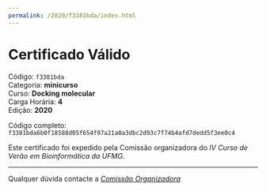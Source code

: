 ```yaml
---
permalink: /2020/f3381bda/index.html
---
```


# Certificado Válido

Código: `f3381bda`<br>
Categoria: **minicurso**<br>
Curso: **Docking molecular**<br>
Carga Horária: **4**<br>
Edição: **2020**<br>


Código completo: `f3381bda6b0f18588d05f654f97a21a0a3dbc2d93c7f74b4afd7dedd5f3ee0c4`


Este certificado foi expedido pela Comissão organizadora do *IV Curso de Verão em Bioinformática da UFMG*.

----

Qualquer dúvida contacte a [_Comissão Organizadora_](<mailto:cursobioinfoufmg@gmail.com$subject=[Certificados]>)

